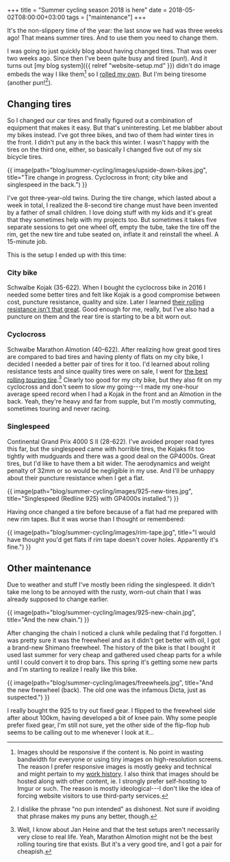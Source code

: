 +++
title = "Summer cycling season 2018 is here"
date = 2018-05-02T08:00:00+03:00
tags = ["maintenance"]
+++

It's the non-slippery time of the year: the last snow we had was three weeks ago! That means summer tires. And to use them you need to change them.

I was going to just quickly blog about having changed tires. That was over two weeks ago. Since then I've been quite busy and tired (pun!). And it turns out [my blog system]({{ relref "website-setup.md" }}) didn't do image embeds the way I like them[^1] so I [rolled my own](https://github.com/dancek/hannuhartikainen.fi/blob/old-hugo/layouts/shortcodes/image.html). But I'm being tiresome (another pun![^2]).

## Changing tires

So I changed our car tires and finally figured out a combination of equipment that makes it easy. But that's uninteresting. Let me blabber about my bikes instead. I've got three bikes, and two of them had winter tires in the front. I didn't put any in the back this winter. I wasn't happy with the tires on the third one, either, so basically I changed five out of my six bicycle tires.

{{ image(path="blog/summer-cycling/images/upside-down-bikes.jpg", title="Tire change in progress. Cyclocross in front; city bike and singlespeed in the back.") }}

I've got three-year-old twins. During the tire change, which lasted about a week in total, I realized the 8-second tire change must have been invented by a father of small children. I love doing stuff with my kids and it's great that they sometimes help with my projects too. But sometimes it takes five separate sessions to get one wheel off, empty the tube, take the tire off the rim, get the new tire and tube seated on, inflate it and reinstall the wheel. A 15-minute job.

This is the setup I ended up with this time:

### City bike

Schwalbe Kojak (35-622). When I bought the cyclocross bike in 2016 I needed some better tires and felt like Kojak is a good compromise between cost, puncture resistance, quality and size. Later I learned [their rolling resistance isn't that great](https://www.bicyclerollingresistance.com/tour-reviews/schwalbe-kojak-2017). Good enough for me, really, but I've also had a puncture on them and the rear tire is starting to be a bit worn out.

### Cyclocross

Schwalbe Marathon Almotion (40-622). After realizing how great good tires are compared to bad tires and having plenty of flats on my city bike, I decided I needed a better pair of tires for it too. I'd learned about rolling resistance tests and since quality tires were on sale, I went for [the best rolling touring tire](https://www.bicyclerollingresistance.com/tour-reviews/schwalbe-marathon-almotion-2016).[^3] Clearly too good for my city bike, but they also fit on my cyclocross and don't seem to slow my going---I made my one-hour average speed record when I had a Kojak in the front and an Almotion in the back. Yeah, they're heavy and far from supple, but I'm mostly commuting, sometimes touring and never racing.

### Singlespeed

Continental Grand Prix 4000 S II (28-622). I've avoided proper road tyres this far, but the singlespeed came with horrible tires, the Kojaks fit too tightly with mudguards and there was a good deal on the GP4000s. Great tires, but I'd like to have them a bit wider. The aerodynamics and weight penalty of 32mm or so would be negligible in my use. And I'll be unhappy about their puncture resistance when I get a flat.

{{ image(path="blog/summer-cycling/images/925-new-tires.jpg", title="Singlespeed (Redline 925) with GP4000s installed.") }}

Having once changed a tire before because of a flat had me prepared with new rim tapes. But it was worse than I thought or remembered:

{{ image(path="blog/summer-cycling/images/rim-tape.jpg", title="I would have thought you'd get flats if rim tape doesn't cover holes. Apparently it's fine.") }}

## Other maintenance

Due to weather and stuff I've mostly been riding the singlespeed. It didn't take me long to be annoyed with the rusty, worn-out chain that I was already supposed to change earlier.

{{ image(path="blog/summer-cycling/images/925-new-chain.jpg", title="And the new chain.") }}

After changing the chain I noticed a clunk while pedaling that I'd forgotten. I was pretty sure it was the freewheel and as it didn't get better with oil, I got a brand-new Shimano freewheel. The history of the bike is that I bought it used last summer for very cheap and gathered used cheap parts for a while until I could convert it to drop bars. This spring it's getting some new parts and I'm starting to realize I really like this bike.

{{ image(path="blog/summer-cycling/images/freewheels.jpg", title="And the new freewheel (back). The old one was the infamous Dicta, just as suspected.") }}

I really bought the 925 to try out fixed gear. I flipped to the freewheel side after about 100km, having developed a bit of knee pain. Why some people prefer fixed gear, I'm still not sure, yet the other side of the flip-flop hub seems to be calling out to me whenever I look at it...


[^1]: Images should be responsive if the content is. No point in wasting bandwidth for everyone or using tiny images on high-resolution screens. The reason I prefer responsive images is mostly geeky and technical and might pertain to my [work history](https://github.com/imazen/slimmage/pull/37). I also think that images should be hosted along with other content, ie. I strongly prefer self-hosting to Imgur or such. The reason is mostly ideological---I don't like the idea of forcing website visitors to use third-party services.

[^2]: I dislike the phrase "no pun intended" as dishonest. Not sure if avoiding that phrase makes my puns any better, though.

[^3]: Well, I know about Jan Heine and that the test setups aren't necessarily very close to real life. Yeah, Marathon Almotion might not be the best rolling touring tire that exists. But it's a very good tire, and I got a pair for cheapish.
